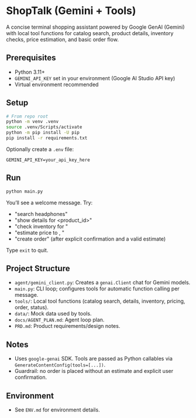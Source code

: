# ShopTalk (Gemini + Tools)

A concise terminal shopping assistant powered by Google GenAI (Gemini) with local tool functions for catalog search, product details, inventory checks, price estimation, and basic order flow.

## Prerequisites
- Python 3.11+
- `GEMINI_API_KEY` set in your environment (Google AI Studio API key)
- Virtual environment recommended

## Setup
```bash
# From repo root
python -m venv .venv
source .venv/Scripts/activate
python -m pip install -U pip
pip install -r requirements.txt
```

Optionally create a `.env` file:
```
GEMINI_API_KEY=your_api_key_here
```

## Run
```bash
python main.py
```
You’ll see a welcome message. Try:
- "search headphones"
- "show details for <product_id>"
- "check inventory for <sku>"
- "estimate price to <city>, <country>"
- "create order" (after explicit confirmation and a valid estimate)

Type `exit` to quit.

## Project Structure
- `agent/gemini_client.py`: Creates a `genai.Client` chat for Gemini models.
- `main.py`: CLI loop; configures tools for automatic function calling per message.
- `tools/`: Local tool functions (catalog search, details, inventory, pricing, order, status).
- `data/`: Mock data used by tools.
- `docs/AGENT_PLAN.md`: Agent loop plan.
- `PRD.md`: Product requirements/design notes.

## Notes
- Uses `google-genai` SDK. Tools are passed as Python callables via `GenerateContentConfig(tools=[...])`.
- Guardrail: no order is placed without an estimate and explicit user confirmation.

## Environment
- See `ENV.md` for environment details.
